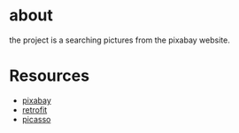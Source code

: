 # about
the project is a searching pictures from the pixabay website.

# Resources 
- [pixabay](https://pixabay.com/) 
- [retrofit](http://square.github.io/retrofit/) 
- [picasso](http://square.github.io/picasso/)
